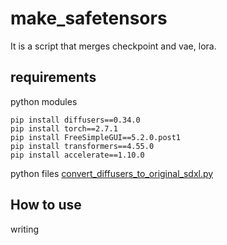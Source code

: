 # make_safetensors
It is a script that merges checkpoint and vae, lora.
## requirements
python modules
```
pip install diffusers==0.34.0
pip install torch==2.7.1
pip install FreeSimpleGUI==5.2.0.post1
pip install transformers==4.55.0
pip install accelerate==1.10.0
```
python files
[convert_diffusers_to_original_sdxl.py](https://github.com/huggingface/diffusers/blob/main/scripts/convert_diffusers_to_original_sdxl.py)
## How to use
writing
